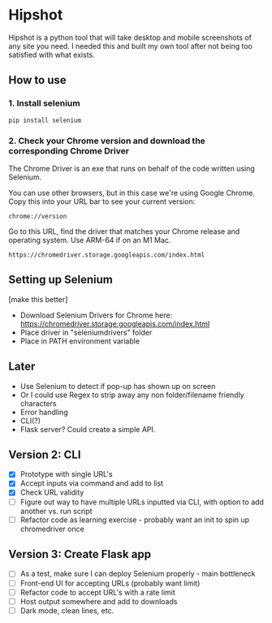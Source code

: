 # Hipshot
Hipshot is a python tool that will take desktop and mobile screenshots of any site you need. I needed this and built my own tool after not being too satisfied with what exists. 

## How to use 

### 1. Install selenium
```
pip install selenium
```

### 2. Check your Chrome version and download the corresponding Chrome Driver
The Chrome Driver is an exe that runs on behalf of the code written using Selenium.

You can use other browsers, but in this case we're using Google Chrome. Copy this into your URL bar to see your current version:
```
chrome://version
```
Go to this URL, find the driver that matches your Chrome release and operating system. Use ARM-64 if on an M1 Mac. 
```
https://chromedriver.storage.googleapis.com/index.html
```

## Setting up Selenium
[make this better]
* Download Selenium Drivers for Chrome here: https://chromedriver.storage.googleapis.com/index.html
* Place driver in "seleniumdrivers" folder
* Place in PATH environment variable 

## Later
* Use Selenium to detect if pop-up has shown up on screen
* Or I could use Regex to strip away any non folder/filename friendly characters 
* Error handling
* CLI(?)
* Flask server? Could create a simple API. 

## Version 2: CLI
- [x] Prototype with single URL's
- [x] Accept inputs via command and add to list
- [x] Check URL validity
- [ ] Figure out way to have multiple URLs inputted via CLI, with option to add another vs. run script 
- [ ] Refactor code as learning exercise - probably want an init to spin up chromedriver once 

## Version 3: Create Flask app 
- [ ] As a test, make sure I can deploy Selenium properly - main bottleneck 
- [ ] Front-end UI for accepting URLs (probably want limit)
- [ ] Refactor code to accept URL's with a rate limit
- [ ] Host output somewhere and add to downloads 
- [ ] Dark mode, clean lines, etc.